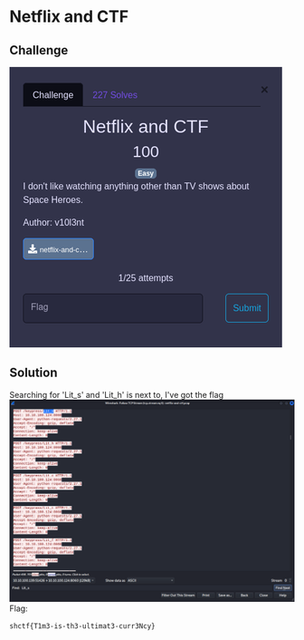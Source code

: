 # Netflix and CTF
## Challenge
![challenge](https://github.com/TwentySick/CTF/blob/748aecf0727c02726ca57223d10413e7ccadc0d1/2022/Space%20Heroes%20CTF/forensics/netflix_and_ctf/images/challenge.png)
## Solution
Searching for 'Lit\_s' and 'Lit\_h' is next to, I've got the flag\
![wireshark](https://github.com/TwentySick/CTF/blob/748aecf0727c02726ca57223d10413e7ccadc0d1/2022/Space%20Heroes%20CTF/forensics/netflix_and_ctf/images/wireshark.png)\
Flag:
```
shctf{T1m3-is-th3-ultimat3-curr3Ncy}
```
